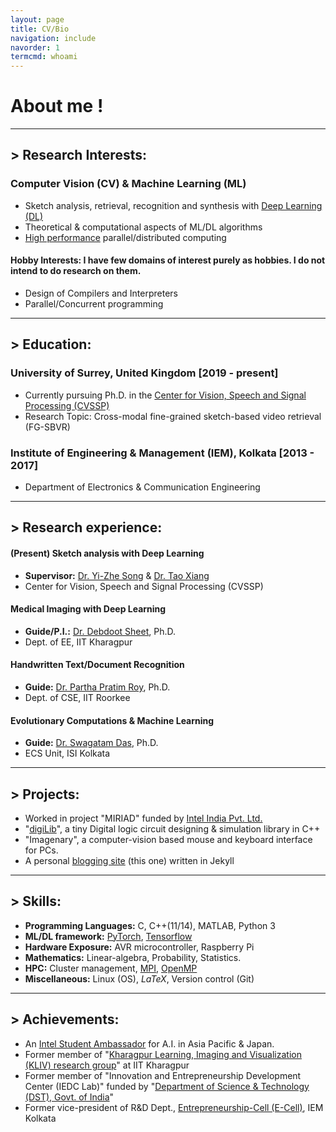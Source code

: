 ```yaml
---
layout: page
title: CV/Bio
navigation: include
navorder: 1
termcmd: whoami
---
```


# About me !

-----

## > Research Interests:
### Computer Vision (CV) & Machine Learning (ML)
- Sketch analysis, retrieval, recognition and synthesis with [Deep Learning (DL)](https://en.wikipedia.org/wiki/Deep_learning)
- Theoretical & computational aspects of ML/DL algorithms
- [High performance](https://insidehpc.com/hpc-basic-training/what-is-hpc/) parallel/distributed computing

#### Hobby Interests: I have few domains of interest purely as hobbies. I do not intend to do research on them.
- Design of Compilers and Interpreters
- Parallel/Concurrent programming

-----

## > Education:
### University of Surrey, United Kingdom [2019 - present]
- Currently pursuing Ph.D. in the [Center for Vision, Speech and Signal Processing (CVSSP)](https://www.surrey.ac.uk/centre-vision-speech-signal-processing)
- Research Topic: Cross-modal fine-grained sketch-based video retrieval (FG-SBVR)

### Institute of Engineering & Management (IEM), Kolkata [2013 - 2017]
- Department of Electronics & Communication Engineering

-----

## > Research experience:

#### (Present) Sketch analysis with Deep Learning
- **Supervisor:** [Dr. Yi-Zhe Song](https://www.surrey.ac.uk/people/yi-zhe-song) & [Dr. Tao Xiang](https://www.surrey.ac.uk/people/tao-xiang)
- Center for Vision, Speech and Signal Processing (CVSSP)

#### Medical Imaging with Deep Learning
- **Guide/P.I.:** [Dr. Debdoot Sheet](http://www.facweb.iitkgp.ac.in/~debdoot/), Ph.D.
- Dept. of EE, IIT Kharagpur

#### Handwritten Text/Document Recognition
- **Guide:** [Dr. Partha Pratim Roy](https://sites.google.com/site/2partharoy/), Ph.D.
- Dept. of CSE, IIT Roorkee

#### Evolutionary Computations & Machine Learning
- **Guide:** [Dr. Swagatam Das](https://www.isical.ac.in/~swagatam.das/), Ph.D.
- ECS Unit, ISI Kolkata

-----

## > Projects:

- Worked in project "MIRIAD" funded by [Intel India Pvt. Ltd.](https://www.intel.in/content/www/in/en/homepage.html)
- "[digiLib](https://github.com/dasayan05/digiLib)", a tiny Digital logic circuit designing & simulation library in C++
- "Imagenary", a computer-vision based mouse and keyboard interface for PCs.
- A personal [blogging site](https://dasayan05.github.io/) (this one) written in Jekyll

-----

## > Skills:

- **Programming Languages:** C, C++(11/14), MATLAB, Python 3
- **ML/DL framework:** [PyTorch](https://pytorch.org/), [Tensorflow](https://www.tensorflow.org/)
- **Hardware Exposure:** AVR microcontroller, Raspberry Pi
- **Mathematics:** Linear-algebra, Probability, Statistics.
- **HPC:** Cluster management, [MPI](https://en.wikipedia.org/wiki/Message_Passing_Interface), [OpenMP](https://en.wikipedia.org/wiki/OpenMP)
- **Miscellaneous:** Linux (OS), *LaTeX*, Version control (Git)

-----

## > Achievements:

- An [Intel Student Ambassador](https://software.intel.com/en-us/ai-academy/ambassadors) for A.I. in Asia Pacific & Japan.
- Former member of "[Kharagpur Learning, Imaging and Visualization (KLIV) research group](https://iitkliv.github.io/)" at IIT Kharagpur
- Former member of "Innovation and Entrepreneurship Development Center (IEDC Lab)" funded by "[Department of Science & Technology (DST), Govt. of India](http://www.dst.gov.in/)"
- Former vice-president of R&D Dept., [Entrepreneurship-Cell (E-Cell)](http://iemecell.com/), IEM Kolkata

